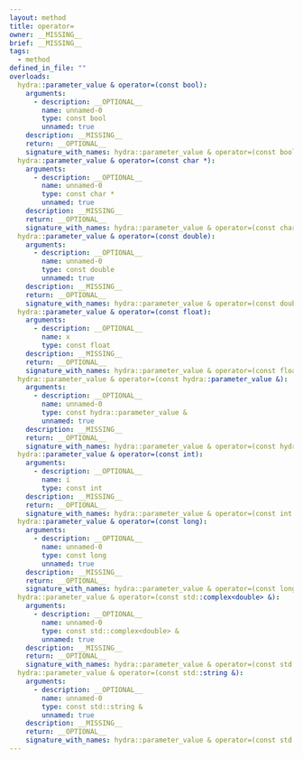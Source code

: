 ```yaml
---
layout: method
title: operator=
owner: __MISSING__
brief: __MISSING__
tags:
  - method
defined_in_file: ""
overloads:
  hydra::parameter_value & operator=(const bool):
    arguments:
      - description: __OPTIONAL__
        name: unnamed-0
        type: const bool
        unnamed: true
    description: __MISSING__
    return: __OPTIONAL__
    signature_with_names: hydra::parameter_value & operator=(const bool)
  hydra::parameter_value & operator=(const char *):
    arguments:
      - description: __OPTIONAL__
        name: unnamed-0
        type: const char *
        unnamed: true
    description: __MISSING__
    return: __OPTIONAL__
    signature_with_names: hydra::parameter_value & operator=(const char *)
  hydra::parameter_value & operator=(const double):
    arguments:
      - description: __OPTIONAL__
        name: unnamed-0
        type: const double
        unnamed: true
    description: __MISSING__
    return: __OPTIONAL__
    signature_with_names: hydra::parameter_value & operator=(const double)
  hydra::parameter_value & operator=(const float):
    arguments:
      - description: __OPTIONAL__
        name: x
        type: const float
    description: __MISSING__
    return: __OPTIONAL__
    signature_with_names: hydra::parameter_value & operator=(const float x)
  hydra::parameter_value & operator=(const hydra::parameter_value &):
    arguments:
      - description: __OPTIONAL__
        name: unnamed-0
        type: const hydra::parameter_value &
        unnamed: true
    description: __MISSING__
    return: __OPTIONAL__
    signature_with_names: hydra::parameter_value & operator=(const hydra::parameter_value &)
  hydra::parameter_value & operator=(const int):
    arguments:
      - description: __OPTIONAL__
        name: i
        type: const int
    description: __MISSING__
    return: __OPTIONAL__
    signature_with_names: hydra::parameter_value & operator=(const int i)
  hydra::parameter_value & operator=(const long):
    arguments:
      - description: __OPTIONAL__
        name: unnamed-0
        type: const long
        unnamed: true
    description: __MISSING__
    return: __OPTIONAL__
    signature_with_names: hydra::parameter_value & operator=(const long)
  hydra::parameter_value & operator=(const std::complex<double> &):
    arguments:
      - description: __OPTIONAL__
        name: unnamed-0
        type: const std::complex<double> &
        unnamed: true
    description: __MISSING__
    return: __OPTIONAL__
    signature_with_names: hydra::parameter_value & operator=(const std::complex<double> &)
  hydra::parameter_value & operator=(const std::string &):
    arguments:
      - description: __OPTIONAL__
        name: unnamed-0
        type: const std::string &
        unnamed: true
    description: __MISSING__
    return: __OPTIONAL__
    signature_with_names: hydra::parameter_value & operator=(const std::string &)
---
```

